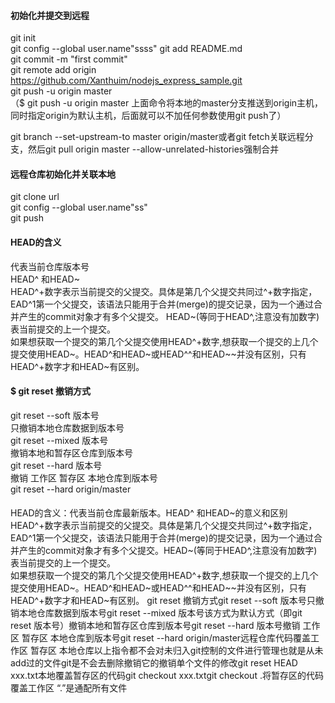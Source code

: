 #### 初始化并提交到远程

git init <br>
git config --global user.name"ssss"
git add README.md <br>
git commit -m "first commit" <br>
git remote add origin https://github.com/Xanthuim/nodejs_express_sample.git <br>
git push -u origin master <br>（$ git push -u origin master 上面命令将本地的master分支推送到origin主机，同时指定origin为默认主机，后面就可以不加任何参数使用git push了）


git branch --set-upstream-to master origin/master或者git fetch关联远程分支，然后git pull origin master --allow-unrelated-histories强制合并
#### 远程仓库初始化并关联本地
git clone url<br>
git config --global user.name"ss"<br>
git push<br>

#### HEAD的含义
代表当前仓库版本号<br>
HEAD^ 和HEAD~<br>
HEAD^+数字表示当前提交的父提交。具体是第几个父提交共同过^+数字指定，EAD^1第一个父提交，该语法只能用于合并(merge)的提交记录，因为一个通过合并产生的commit对象才有多个父提交。
HEAD~(等同于HEAD^,注意没有加数字)表当前提交的上一个提交。<br>
如果想获取一个提交的第几个父提交使用HEAD^+数字,想获取一个提交的上几个提交使用HEAD~。HEAD^和HEAD~或HEAD^^和HEAD~~并没有区别，只有HEAD^+数字才和HEAD~有区别。
#### $ git reset 撤销方式
git reset --soft 版本号<br>
只撤销本地仓库数据到版本号 <br>
git reset --mixed 版本号<br>
撤销本地和暂存区仓库到版本号<br>
git reset --hard 版本号<br>
撤销 工作区 暂存区 本地仓库到版本号<br>
git reset --hard origin/master<br>
####


HEAD的含义：代表当前仓库最新版本。HEAD^ 和HEAD~的意义和区别HEAD^+数字表示当前提交的父提交。具体是第几个父提交共同过^+数字指定，EAD^1第一个父提交，该语法只能用于合并(merge)的提交记录，因为一个通过合并产生的commit对象才有多个父提交。HEAD~(等同于HEAD^,注意没有加数字)表当前提交的上一个提交。<br>如果想获取一个提交的第几个父提交使用HEAD^+数字,想获取一个提交的上几个提交使用HEAD~。HEAD^和HEAD~或HEAD^^和HEAD~~并没有区别，只有HEAD^+数字才和HEAD~有区别。 git reset 撤销方式git reset --soft 版本号只撤销本地仓库数据到版本号git reset --mixed 版本号该方式为默认方式（即git reset 版本号）撤销本地和暂存区仓库到版本号git reset --hard 版本号撤销 工作区 暂存区 本地仓库到版本号git reset --hard origin/master远程仓库代码覆盖工作区 暂存区 本地仓库以上指令都不会对未归入git控制的文件进行管理也就是从未add过的文件git是不会去删除撤销它的撤销单个文件的修改git reset HEAD xxx.txt本地覆盖暂存区的代码git checkout xxx.txtgit checkout .将暂存区的代码覆盖工作区 “.”是通配所有文件
